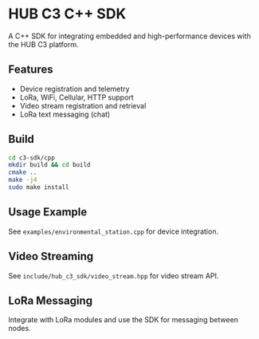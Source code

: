 # HUB C3 C++ SDK

A C++ SDK for integrating embedded and high-performance devices with the HUB C3 platform.

## Features
- Device registration and telemetry
- LoRa, WiFi, Cellular, HTTP support
- Video stream registration and retrieval
- LoRa text messaging (chat)

## Build
```bash
cd c3-sdk/cpp
mkdir build && cd build
cmake ..
make -j4
sudo make install
```

## Usage Example
See `examples/environmental_station.cpp` for device integration.

## Video Streaming
See `include/hub_c3_sdk/video_stream.hpp` for video stream API.

## LoRa Messaging
Integrate with LoRa modules and use the SDK for messaging between nodes.
